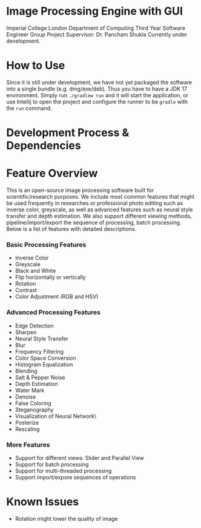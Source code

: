 # Image Processing Engine with GUI
Imperial College London Department of Computing Third Year Software Engineer Group Project
Supervisor: Dr. Pancham Shukla
Currently under development.

# How to Use

Since it is still under development, we have not yet packaged the software into a single bundle (e.g. dmg/exe/deb). Thus you have to have a JDK 17 environment.
Simply run `./gradlew run` and it will start the application, or use Intellij to open the project and configure the runner to be `gradle` with the `run` command.

# Development Process & Dependencies



# Feature Overview

This is an open-source image processing software built for scientific/research purposes. We include most common features that might be used frequently in 
researches or professional photo editing such as inverse color, greyscale, as well as advanced features such as neural style transfer and depth estimation. We 
also support different viewing methods, pipeline/import/export the sequence of processing, batch processing. Below is a list of features with detailed 
descriptions.

### Basic Processing Features

- Inverse Color
- Greyscale
- Black and White
- Flip horizontally or vertically
- Rotation
- Contrast
- Color Adjustment (RGB and HSV)

### Advanced Processing Features

- Edge Detection
- Sharpen
- Neural Style Transfer
- Blur
- Frequency Filtering
- Color Space Conversion
- Histogram Equalization
- Blending
- Salt & Pepper Noise
- Depth Estimation
- Water Mark
- Denoise
- False Coloring
- Steganography
- Visualization of Neural Network\
- Posterize
- Rescaling

### More Features

- Support for different views: Slider and Parallel View
- Support for batch processing
- Support for multi-threaded processing
- Support import/expore sequences of operations

# Known Issues

- Rotation might lower the quality of image
